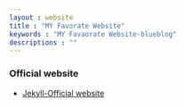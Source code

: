 ```yaml
---
layout : website
title : "MY Favorate Website"
keywords : "MY Favaorate Website-blueblog"
descriptions : ""
---
```


### Official website

-	[Jekyll-Official website][t1]

[t1]: http://jekyllrb.com/ "Jekyll"